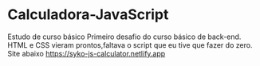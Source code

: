 # Calculadora-JavaScript
Estudo de curso básico
Primeiro desafio do curso básico de back-end.
HTML e CSS vieram prontos,faltava o script que eu tive que fazer do zero.
Site abaixo 
https://syko-js-calculator.netlify.app